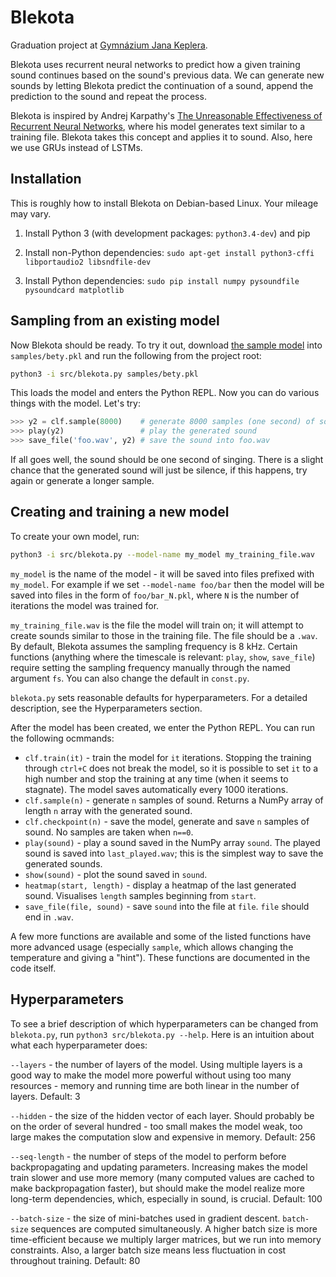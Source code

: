 # Blekota
Graduation project at [Gymnázium Jana Keplera](http://gjk.cz).

Blekota uses recurrent neural networks to predict how a given training sound continues based on the sound's previous data. We can generate new sounds by letting Blekota predict the continuation of a sound, append the prediction to the sound and repeat the process.

Blekota is inspired by Andrej Karpathy's [The Unreasonable Effectiveness of Recurrent Neural Networks](http://karpathy.github.io/2015/05/21/rnn-effectiveness/), where his model generates text similar to a training file. Blekota takes this concept and applies it to sound. Also, here we use GRUs instead of LSTMs.

## Installation
This is roughly how to install Blekota on Debian-based Linux. Your mileage may vary.

1. Install Python 3 (with development packages: `python3.4-dev`) and pip

2. Install non-Python dependencies:
    `sudo apt-get install python3-cffi libportaudio2 libsndfile-dev`

3. Install Python dependencies:
    `sudo pip install numpy pysoundfile pysoundcard matplotlib`

## Sampling from an existing model

Now Blekota should be ready. To try it out, download [the sample model](https://drive.google.com/open?id=0B3cbiAacE6JcZFNxNFg4RVVRXzQ) into `samples/bety.pkl` and run the following from the project root:

```bash
python3 -i src/blekota.py samples/bety.pkl
```

This loads the model and enters the Python REPL.
Now you can do various things with the model. Let's try:

```python
>>> y2 = clf.sample(8000)    # generate 8000 samples (one second) of sound
>>> play(y2)                 # play the generated sound
>>> save_file('foo.wav', y2) # save the sound into foo.wav
```

If all goes well, the sound should be one second of singing. There is a slight chance that the generated sound will just be silence, if this happens, try again or generate a longer sample.

## Creating and training a new model

To create your own model, run:

```bash
python3 -i src/blekota.py --model-name my_model my_training_file.wav
```
`my_model` is the name of the model - it will be saved into files prefixed with `my_model`. For example if we set `--model-name foo/bar` then the model will be saved into files in the form of `foo/bar_N.pkl`, where `N` is the number of iterations the model was trained for.

`my_training_file.wav` is the file the model will train on; it will attempt to create sounds similar to those in the training file. The file should be a `.wav`. By default, Blekota assumes the sampling frequency is 8 kHz. Certain functions (anything where the timescale is relevant: `play`, `show`, `save_file`) require setting the sampling frequency manually through the named argument `fs`. You can also change the default in `const.py`.

`blekota.py` sets reasonable defaults for hyperparameters. For a detailed description, see the Hyperparameters section.

After the model has been created, we enter the Python REPL. You can run the following ocmmands:

* `clf.train(it)` - train the model for `it` iterations. Stopping the training through `ctrl+C` does not break the model, so it is possible to set `it` to a high number and stop the training at any time (when it seems to stagnate). The model saves automatically every 1000 iterations.
* `clf.sample(n)` - generate `n` samples of sound. Returns a NumPy array of length `n` array with the generated sound.
* `clf.checkpoint(n)` - save the model, generate and save `n` samples of sound. No samples are taken when `n==0`.
* `play(sound)` - play a sound saved in the NumPy array `sound`. The played sound is saved into `last_played.wav`; this is the simplest way to save the generated sounds.
* `show(sound)` - plot the sound saved in `sound`.
* `heatmap(start, length)` - display a heatmap of the last generated sound. Visualises `length` samples beginning from `start`.
* `save_file(file, sound)` - save `sound` into the file at `file`. `file` should end in `.wav`.

A few more functions are available and some of the listed functions have more advanced usage (especially `sample`, which allows changing the temperature and giving a "hint"). These functions are documented in the code itself.

## Hyperparameters
To see a brief description of which hyperparameters can be changed from `blekota.py`, run `python3 src/blekota.py --help`. Here is an intuition about what each hyperparameter does:

`--layers` - the number of layers of the model. Using multiple layers is a good way to make the model more powerful without using too many resources - memory and running time are both linear in the number of layers. Default: 3

`--hidden` - the size of the hidden vector of each layer. Should probably be on the order of several hundred - too small makes the model weak, too large makes the computation slow and expensive in memory. Default: 256

`--seq-length` - the number of steps of the model to perform before backpropagating and updating parameters. Increasing makes the model train slower and use more memory (many computed values are cached to make backpropagation faster), but should make the model realize more long-term dependencies, which, especially in sound, is crucial. Default: 100

`--batch-size` - the size of mini-batches used in gradient descent.  `batch-size` sequences are computed simultaneously. A higher batch size is more time-efficient because we multiply larger matrices, but we run into memory constraints. Also, a larger batch size means less fluctuation in cost throughout training. Default: 80